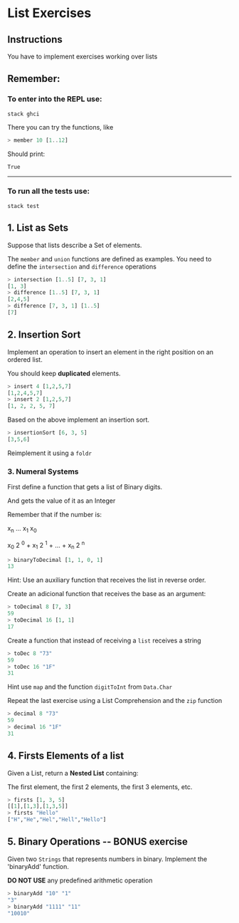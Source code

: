 # List Exercises

## Instructions

You have to implement exercises working over lists

## Remember:

### To enter into the REPL use:
```shell
stack ghci
```
There you can try the functions, like
```haskell
> member 10 [1..12]
```
Should print:
```
True
```  
---

### To run all the tests use:
```shell
stack test 
```

## 1. List as Sets

Suppose that lists describe a Set of elements.

The `member` and `union` functions are defined as examples.
You need to define the `intersection` and `difference` operations

```haskell
> intersection [1..5] [7, 3, 1]
[1, 3]
> difference [1..5] [7, 3, 1]
[2,4,5]
> difference [7, 3, 1] [1..5]
[7]
```
## 2. Insertion Sort

Implement an operation to insert an element in the right position on an ordered list.

You should keep **duplicated** elements.

```haskell
> insert 4 [1,2,5,7]
[1,2,4,5,7]
> insert 2 [1,2,5,7]
[1, 2, 2, 5, 7]
````

Based on the above implement an insertion sort.

```Haskell
> insertionSort [6, 3, 5]
[3,5,6]
```

Reimplement it using a `foldr`

### 3. Numeral Systems

First define a function that gets a list of Binary digits.

And gets the value of it as an Integer

Remember that if the number is:

x<sub>n</sub> ... x<sub>1</sub> x<sub>0</sub> 

x<sub>0</sub> 2 <sup>0</sup> + x<sub>1</sub> 2 <sup>1</sup> + ... + x<sub>n</sub> 2 <sup>n</sup>


```haskell
> binaryToDecimal [1, 1, 0, 1]
13
```

Hint: Use an auxiliary function that receives the list in reverse order.  


Create an adicional function that receives the base as an argument:

```haskell
> toDecimal 8 [7, 3]
59
> toDecimal 16 [1, 1]
17
```

Create a function that instead of receiving a `list` receives a string

```haskell
> toDec 8 "73"
59
> toDec 16 "1F"
31
```

Hint use `map` and the function `digitToInt` from `Data.Char`


Repeat the last exercise using a List Comprehension and the `zip` function

```haskell
> decimal 8 "73"
59
> decimal 16 "1F"
31
```

## 4. Firsts Elements of a list

Given a List, return a **Nested List** containing:

The first element, the first 2 elements, the first 3 elements, etc.

```haskell
> firsts [1, 3, 5]
[[1],[1,3],[1,3,5]]
> firsts "Hello"
["H","He","Hel","Hell","Hello"]
```


## 5. Binary Operations -- BONUS exercise

Given two `Strings` that represents numbers in binary.
Implement the 'binaryAdd' function.

**DO NOT USE** any predefined arithmetic operation

```haskell
> binaryAdd "10" "1"
"3"
> binaryAdd "1111" "11"
"10010"
```
